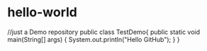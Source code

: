 # hello-world
//just a Demo repository
public class TestDemo{
public static void main(String[] args)
{
System.out.println("Hello GitHub");
}
}
